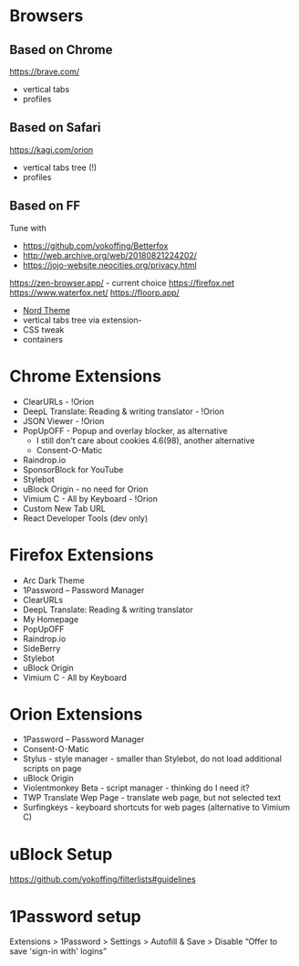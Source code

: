 # Browsers

## Based on Chrome

https://brave.com/

- vertical tabs
- profiles

## Based on Safari

https://kagi.com/orion

- vertical tabs tree (!)
- profiles

## Based on FF

Tune with
- https://github.com/yokoffing/Betterfox
- http://web.archive.org/web/20180821224202/
- https://jojo-website.neocities.org/privacy.html

https://zen-browser.app/ - current choice
https://firefox.net
https://www.waterfox.net/
https://floorp.app/

- [Nord Theme](https://addons.mozilla.org/en-GB/firefox/addon/nord123)
- vertical tabs tree via extension-
- CSS tweak
- containers

# Chrome Extensions

- ClearURLs - !Orion
- DeepL Translate: Reading & writing translator - !Orion
- JSON Viewer - !Orion
- PopUpOFF - Popup and overlay blocker, as alternative
  - I still don't care about cookies 4.6(98), another alternative
  - Consent-O-Matic
- Raindrop.io
- SponsorBlock for YouTube
- Stylebot
- uBlock Origin - no need for Orion
- Vimium C - All by Keyboard - !Orion
- Custom New Tab URL
- React Developer Tools (dev only)

# Firefox Extensions

- Arc Dark Theme
- 1Password – Password Manager
- ClearURLs
- DeepL Translate: Reading & writing translator
- My Homepage
- PopUpOFF
- Raindrop.io
- SideBerry
- Stylebot
- uBlock Origin
- Vimium C - All by Keyboard

# Orion Extensions

- 1Password – Password Manager
- Consent-O-Matic
- Stylus - style manager - smaller than Stylebot, do not load additional scripts on page
- uBlock Origin
- Violentmonkey Beta - script manager - thinking do I need it?
- TWP Translate Wep Page - translate web page, but not selected text
- Surfingkeys - keyboard shortcuts for web pages (alternative to Vimium C)

# uBlock Setup

https://github.com/yokoffing/filterlists#guidelines

# 1Password setup

Extensions > 1Password > Settings > Autofill & Save > Disable “Offer to save 'sign-in with' logins”
